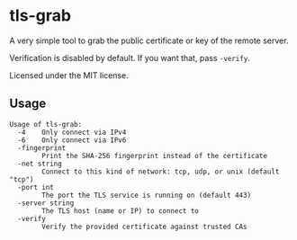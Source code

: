 # tls-grab

A very simple tool to grab the public certificate or key of the remote server.

Verification is disabled by default. If you want that, pass `-verify`.

Licensed under the MIT license.

## Usage

```
Usage of tls-grab:
  -4    Only connect via IPv4
  -6    Only connect via IPv6
  -fingerprint
        Print the SHA-256 fingerprint instead of the certificate
  -net string
        Connect to this kind of network: tcp, udp, or unix (default "tcp")
  -port int
        The port the TLS service is running on (default 443)
  -server string
        The TLS host (name or IP) to connect to
  -verify
        Verify the provided certificate against trusted CAs
```
